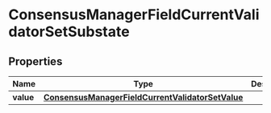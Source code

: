 

# ConsensusManagerFieldCurrentValidatorSetSubstate


## Properties

| Name | Type | Description | Notes |
|------------ | ------------- | ------------- | -------------|
|**value** | [**ConsensusManagerFieldCurrentValidatorSetValue**](ConsensusManagerFieldCurrentValidatorSetValue.md) |  |  |



